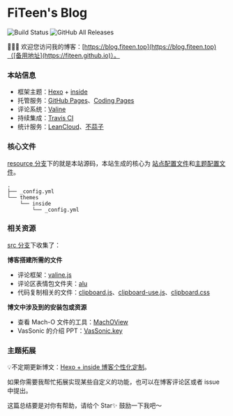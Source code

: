 # FiTeen's Blog

![Build Status](https://travis-ci.com/fiteen/fiteen.github.io.svg?branch=resource) ![GitHub All Releases](https://img.shields.io/github/downloads/fiteen/fiteen.github.io/total)

🎉🎉🎉 欢迎您访问我的博客：[https://blog.fiteen.top](https://blog.fiteen.top)（[备用地址](https://fiteen.github.io)）。

### 本站信息

- 框架主题：[Hexo](https://hexo.io/) + [inside](https://github.com/ikeq/hexo-theme-inside)
- 托管服务：[GitHub Pages](https://pages.github.com)、[Coding Pages](https://coding.net/help/doc/pages/creating-pages.html)
- 评论系统：[Valine](https://valine.js.org)
- 持续集成：[Travis CI](https://travis-ci.org)
- 统计服务：[LeanCloud](https://www.leancloud.cn)、[不蒜子](http://busuanzi.ibruce.info)

### 核心文件

[resource 分支](https://github.com/fiteen/fiteen.github.io/tree/resource)下的就是本站源码，本站生成的核心为 [站点配置文件](_config.yml)和[主题配置文件](/themes/inside/_config.yml)。

```
.
├── _config.yml
└── themes
    └── inside
        └── _config.yml
```

### 相关资源

[src 分支](https://github.com/fiteen/fiteen.github.io/tree/src)下收集了：

**博客搭建所需的文件**
  - 评论框架：[valine.js](https://cdn.jsdelivr.net/gh/fiteen/fiteen.github.io@v0.1.0/valine.js)
  - 评论区表情包文件夹：[alu](https://cdn.jsdelivr.net/gh/fiteen/fiteen.github.io@0.1.0/alu)
  - 代码复制相关的文件：[clipboard.js](https://cdn.jsdelivr.net/npm/clipboard@2.0.4/dist/clipboard.js)、[clipboard-use.js](https://cdn.jsdelivr.net/gh/fiteen/fiteen.github.io@v0.1.0/clipboard-use.js)、[clipboard.css](https://cdn.jsdelivr.net/gh/fiteen/fiteen.github.io@v0.1.1/clipboard.css)


**博文中涉及到的安装包或资源**
  - 查看 Mach-O 文件的工具：[MachOView](https://cdn.jsdelivr.net/gh/fiteen/fiteen.github.io@v0.1.2/MachOView.pkg)
  - VasSonic 的介绍 PPT：[VasSonic.key](https://cdn.jsdelivr.net/gh/fiteen/fiteen.github.io@v0.1.5/VasSonic.key)

### 主题拓展

💡不定期更新博文：[Hexo + inside 博客个性化定制](https://blog.fiteen.top/2020/hexo-theme-inside-plugin)。

如果你需要我帮忙拓展实现某些自定义的功能，也可以在博客评论区或者 issue 中提出。

这篇总结要是对你有帮助，请给个 Star✨ 鼓励一下我吧～
